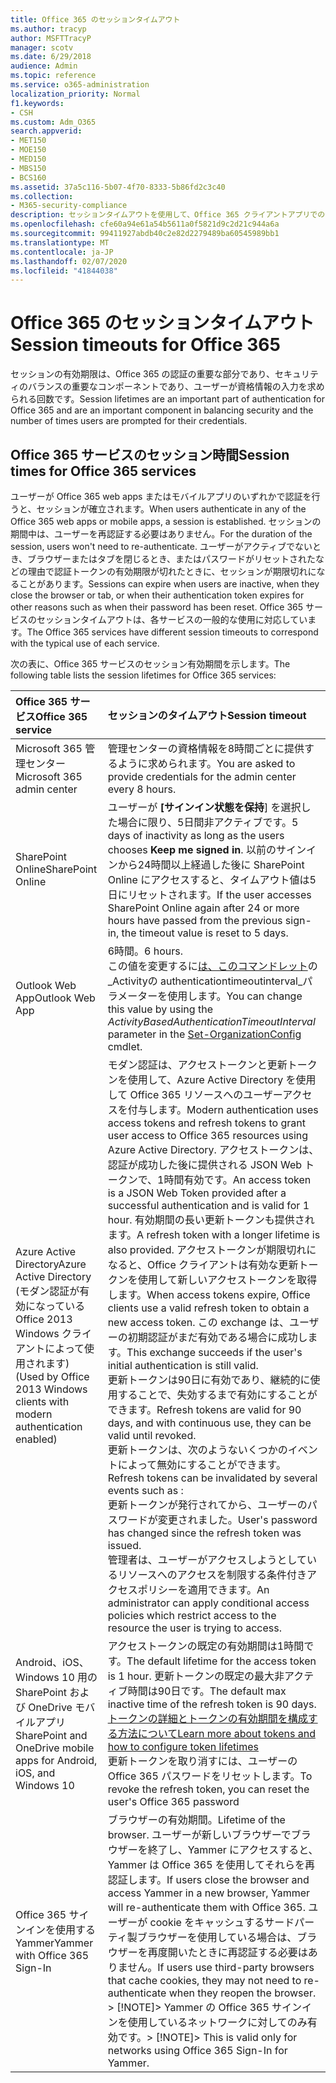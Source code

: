 ```yaml
---
title: Office 365 のセッションタイムアウト
ms.author: tracyp
author: MSFTTracyP
manager: scotv
ms.date: 6/29/2018
audience: Admin
ms.topic: reference
ms.service: o365-administration
localization_priority: Normal
f1.keywords:
- CSH
ms.custom: Adm_O365
search.appverid:
- MET150
- MOE150
- MED150
- MBS150
- BCS160
ms.assetid: 37a5c116-5b07-4f70-8333-5b86fd2c3c40
ms.collection:
- M365-security-compliance
description: セッションタイムアウトを使用して、Office 365 クライアントアプリでのセキュリティと容易なアクセスのバランスを取ることができます。
ms.openlocfilehash: cfe60a94e61a54b5611a0f5821d9c2d21c944a6a
ms.sourcegitcommit: 99411927abdb40c2e82d2279489ba60545989bb1
ms.translationtype: MT
ms.contentlocale: ja-JP
ms.lasthandoff: 02/07/2020
ms.locfileid: "41844038"
---
```

# <a name="session-timeouts-for-office-365"></a><span data-ttu-id="db640-103">Office 365 のセッションタイムアウト</span><span class="sxs-lookup"><span data-stu-id="db640-103">Session timeouts for Office 365</span></span>

<span data-ttu-id="db640-104">セッションの有効期限は、Office 365 の認証の重要な部分であり、セキュリティのバランスの重要なコンポーネントであり、ユーザーが資格情報の入力を求められる回数です。</span><span class="sxs-lookup"><span data-stu-id="db640-104">Session lifetimes are an important part of authentication for Office 365 and are an important component in balancing security and the number of times users are prompted for their credentials.</span></span>
  
## <a name="session-times-for-office-365-services"></a><span data-ttu-id="db640-105">Office 365 サービスのセッション時間</span><span class="sxs-lookup"><span data-stu-id="db640-105">Session times for Office 365 services</span></span>

<span data-ttu-id="db640-106">ユーザーが Office 365 web apps またはモバイルアプリのいずれかで認証を行うと、セッションが確立されます。</span><span class="sxs-lookup"><span data-stu-id="db640-106">When users authenticate in any of the Office 365 web apps or mobile apps, a session is established.</span></span> <span data-ttu-id="db640-107">セッションの期間中は、ユーザーを再認証する必要はありません。</span><span class="sxs-lookup"><span data-stu-id="db640-107">For the duration of the session, users won't need to re-authenticate.</span></span> <span data-ttu-id="db640-108">ユーザーがアクティブでないとき、ブラウザーまたはタブを閉じるとき、またはパスワードがリセットされたなどの理由で認証トークンの有効期限が切れたときに、セッションが期限切れになることがあります。</span><span class="sxs-lookup"><span data-stu-id="db640-108">Sessions can expire when users are inactive, when they close the browser or tab, or when their authentication token expires for other reasons such as when their password has been reset.</span></span> <span data-ttu-id="db640-109">Office 365 サービスのセッションタイムアウトは、各サービスの一般的な使用に対応しています。</span><span class="sxs-lookup"><span data-stu-id="db640-109">The Office 365 services have different session timeouts to correspond with the typical use of each service.</span></span>
  
<span data-ttu-id="db640-110">次の表に、Office 365 サービスのセッション有効期間を示します。</span><span class="sxs-lookup"><span data-stu-id="db640-110">The following table lists the session lifetimes for Office 365 services:</span></span>
  
|<span data-ttu-id="db640-111">**Office 365 サービス**</span><span class="sxs-lookup"><span data-stu-id="db640-111">**Office 365 service**</span></span>|<span data-ttu-id="db640-112">**セッションのタイムアウト**</span><span class="sxs-lookup"><span data-stu-id="db640-112">**Session timeout**</span></span>|
|:-----|:-----|
|<span data-ttu-id="db640-113">Microsoft 365 管理センター</span><span class="sxs-lookup"><span data-stu-id="db640-113">Microsoft 365 admin center</span></span>  <br/> |<span data-ttu-id="db640-114">管理センターの資格情報を8時間ごとに提供するように求められます。</span><span class="sxs-lookup"><span data-stu-id="db640-114">You are asked to provide credentials for the admin center every 8 hours.</span></span>  <br/> |
|<span data-ttu-id="db640-115">SharePoint Online</span><span class="sxs-lookup"><span data-stu-id="db640-115">SharePoint Online</span></span>  <br/> |<span data-ttu-id="db640-116">ユーザーが **[サインイン状態を保持**] を選択した場合に限り、5日間非アクティブです。</span><span class="sxs-lookup"><span data-stu-id="db640-116">5 days of inactivity as long as the users chooses **Keep me signed in**.</span></span> <span data-ttu-id="db640-117">以前のサインインから24時間以上経過した後に SharePoint Online にアクセスすると、タイムアウト値は5日にリセットされます。</span><span class="sxs-lookup"><span data-stu-id="db640-117">If the user accesses SharePoint Online again after 24 or more hours have passed from the previous sign-in, the timeout value is reset to 5 days.</span></span>  <br/> |
|<span data-ttu-id="db640-118">Outlook Web App</span><span class="sxs-lookup"><span data-stu-id="db640-118">Outlook Web App</span></span>  <br/> |<span data-ttu-id="db640-119">6時間。</span><span class="sxs-lookup"><span data-stu-id="db640-119">6 hours.</span></span>  <br/> <span data-ttu-id="db640-120">この値を変更するに[は、このコマンドレット](https://go.microsoft.com/fwlink/p/?LinkId=615378)の_Activityの authenticationtimeoutinterval_パラメーターを使用します。</span><span class="sxs-lookup"><span data-stu-id="db640-120">You can change this value by using the  _ActivityBasedAuthenticationTimeoutInterval_ parameter in the [Set-OrganizationConfig](https://go.microsoft.com/fwlink/p/?LinkId=615378) cmdlet.</span></span>  <br/> |
|<span data-ttu-id="db640-121">Azure Active Directory</span><span class="sxs-lookup"><span data-stu-id="db640-121">Azure Active Directory</span></span>  <br/> <span data-ttu-id="db640-122">(モダン認証が有効になっている Office 2013 Windows クライアントによって使用されます)</span><span class="sxs-lookup"><span data-stu-id="db640-122">(Used by Office 2013 Windows clients with modern authentication enabled)</span></span>  <br/> | <span data-ttu-id="db640-123">モダン認証は、アクセストークンと更新トークンを使用して、Azure Active Directory を使用して Office 365 リソースへのユーザーアクセスを付与します。</span><span class="sxs-lookup"><span data-stu-id="db640-123">Modern authentication uses access tokens and refresh tokens to grant user access to Office 365 resources using Azure Active Directory.</span></span> <span data-ttu-id="db640-124">アクセストークンは、認証が成功した後に提供される JSON Web トークンで、1時間有効です。</span><span class="sxs-lookup"><span data-stu-id="db640-124">An access token is a JSON Web Token provided after a successful authentication and is valid for 1 hour.</span></span> <span data-ttu-id="db640-125">有効期間の長い更新トークンも提供されます。</span><span class="sxs-lookup"><span data-stu-id="db640-125">A refresh token with a longer lifetime is also provided.</span></span> <span data-ttu-id="db640-126">アクセストークンが期限切れになると、Office クライアントは有効な更新トークンを使用して新しいアクセストークンを取得します。</span><span class="sxs-lookup"><span data-stu-id="db640-126">When access tokens expire, Office clients use a valid refresh token to obtain a new access token.</span></span> <span data-ttu-id="db640-127">この exchange は、ユーザーの初期認証がまだ有効である場合に成功します。</span><span class="sxs-lookup"><span data-stu-id="db640-127">This exchange succeeds if the user's initial authentication is still valid.</span></span>  <br/>  <span data-ttu-id="db640-128">更新トークンは90日に有効であり、継続的に使用することで、失効するまで有効にすることができます。</span><span class="sxs-lookup"><span data-stu-id="db640-128">Refresh tokens are valid for 90 days, and with continuous use, they can be valid until revoked.</span></span>  <br/>  <span data-ttu-id="db640-129">更新トークンは、次のようないくつかのイベントによって無効にすることができます。</span><span class="sxs-lookup"><span data-stu-id="db640-129">Refresh tokens can be invalidated by several events such as :</span></span>  <br/>  <span data-ttu-id="db640-130">更新トークンが発行されてから、ユーザーのパスワードが変更されました。</span><span class="sxs-lookup"><span data-stu-id="db640-130">User's password has changed since the refresh token was issued.</span></span>  <br/>  <span data-ttu-id="db640-131">管理者は、ユーザーがアクセスしようとしているリソースへのアクセスを制限する条件付きアクセスポリシーを適用できます。</span><span class="sxs-lookup"><span data-stu-id="db640-131">An administrator can apply conditional access policies which restrict access to the resource the user is trying to access.</span></span>  <br/> |
|<span data-ttu-id="db640-132">Android、iOS、Windows 10 用の SharePoint および OneDrive モバイルアプリ</span><span class="sxs-lookup"><span data-stu-id="db640-132">SharePoint and OneDrive mobile apps for Android, iOS, and Windows 10</span></span>  <br/> |<span data-ttu-id="db640-133">アクセストークンの既定の有効期間は1時間です。</span><span class="sxs-lookup"><span data-stu-id="db640-133">The default lifetime for the access token is 1 hour.</span></span> <span data-ttu-id="db640-134">更新トークンの既定の最大非アクティブ時間は90日です。</span><span class="sxs-lookup"><span data-stu-id="db640-134">The default max inactive time of the refresh token is 90 days.</span></span>  <br/> [<span data-ttu-id="db640-135">トークンの詳細とトークンの有効期間を構成する方法について</span><span class="sxs-lookup"><span data-stu-id="db640-135">Learn more about tokens and how to configure token lifetimes</span></span>](https://docs.microsoft.com/azure/active-directory/active-directory-configurable-token-lifetimes) <br/> <span data-ttu-id="db640-136">更新トークンを取り消すには、ユーザーの Office 365 パスワードをリセットします。</span><span class="sxs-lookup"><span data-stu-id="db640-136">To revoke the refresh token, you can reset the user's Office 365 password</span></span>  <br/> |
|<span data-ttu-id="db640-137">Office 365 サインインを使用する Yammer</span><span class="sxs-lookup"><span data-stu-id="db640-137">Yammer with Office 365 Sign-In</span></span>  <br/> |<span data-ttu-id="db640-138">ブラウザーの有効期間。</span><span class="sxs-lookup"><span data-stu-id="db640-138">Lifetime of the browser.</span></span> <span data-ttu-id="db640-139">ユーザーが新しいブラウザーでブラウザーを終了し、Yammer にアクセスすると、Yammer は Office 365 を使用してそれらを再認証します。</span><span class="sxs-lookup"><span data-stu-id="db640-139">If users close the browser and access Yammer in a new browser, Yammer will re-authenticate them with Office 365.</span></span> <span data-ttu-id="db640-140">ユーザーが cookie をキャッシュするサードパーティ製ブラウザーを使用している場合は、ブラウザーを再度開いたときに再認証する必要はありません。</span><span class="sxs-lookup"><span data-stu-id="db640-140">If users use third-party browsers that cache cookies, they may not need to re-authenticate when they reopen the browser.</span></span>  <br/> <span data-ttu-id="db640-141">> [!NOTE]> Yammer の Office 365 サインインを使用しているネットワークに対してのみ有効です。</span><span class="sxs-lookup"><span data-stu-id="db640-141">> [!NOTE]> This is valid only for networks using Office 365 Sign-In for Yammer.</span></span>           |
   

